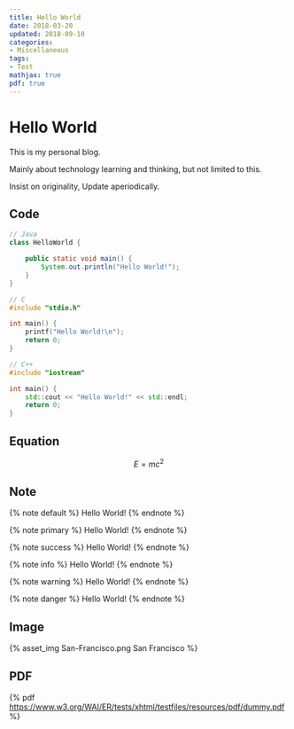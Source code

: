 ```yaml
---
title: Hello World
date: 2018-03-20
updated: 2018-09-10
categories:
- Miscellaneous
tags:
- Test
mathjax: true
pdf: true
---
```

# Hello World

This is my personal blog.

Mainly about technology learning and thinking, but not limited to this.

Insist on originality, Update aperiodically.

<!-- more -->

## Code

``` Java
// Java
class HelloWorld {

    public static void main() {
        System.out.println("Hello World!");
    }
}
```

``` C
// C
#include "stdio.h"

int main() {
    printf("Hello World!\n");
    return 0;
}
```

``` C++
// C++
#include "iostream"

int main() {
    std::cout << "Hello World!" << std::endl;
    return 0;
}
```

## Equation

$$
E = mc^2
$$

## Note

{% note default %} Hello World! {% endnote %}

{% note primary %} Hello World! {% endnote %}

{% note success %} Hello World! {% endnote %}

{% note info %} Hello World! {% endnote %}

{% note warning %} Hello World! {% endnote %}

{% note danger %} Hello World! {% endnote %}

## Image

{% asset_img San-Francisco.png San Francisco %}

## PDF

{% pdf https://www.w3.org/WAI/ER/tests/xhtml/testfiles/resources/pdf/dummy.pdf %}
